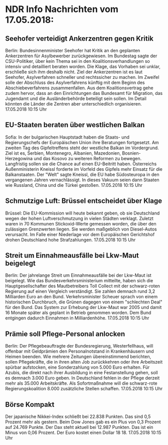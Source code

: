 # NDR Info Nachrichten vom 17.05.2018:


## Seehofer verteidigt Ankerzentren gegen Kritik
Berlin:	Bundesinnenminister Seehofer hat Kritik an den geplanten Ankerzentren für Asylbewerber zurückgewiesen. Im Bundestag sagte der CSU-Politiker, über kein Thema sei in den Koalitionsverhandlungen so intensiv und detailliert beraten worden. Die Klage, das Vorhaben sei unklar, erschließe sich ihm deshalb nicht. Ziel der Ankerzentren ist es laut Seehofer, Asylverfahren schneller und rechtssicher zu machen. Im Zweifel solle der Abschluss des Asylverfahrens künftig mit dem Beginn des Abschiebeverfahrens zusammenfallen. Aus dem Koalitionsvertrag gehe zudem hervor, dass an den Einrichtungen das Bundesamt für Migration, das Jugendamt und die Ausländerbehörde beteiligt sein sollen. Im Detail könnten die Länder die Zentren aber unterschiedlich organisieren. 17.05.2018 10:15 Uhr 

## EU-Staaten beraten über westlichen Balkan
Sofia: In der bulgarischen Hauptstadt haben die Staats- und Regierungschefs der Europäischen Union ihre Beratungen fortgesetzt. Am zweiten Tag des Gipfeltreffens steht der westliche Balkan im Vordergrund. Ziel ist es, Serbien, Montenegro, Albanien, Mazedonien, Bosnien-Herzegowina und das Kosovo zu weiteren Reformen zu bewegen. Langfristig sollen sie die Chance auf einen EU-Beitritt haben. Österreichs Außenministerin Kneissl forderte im Vorfeld des Gipfels mehr Einsatz für die Balkanstaaten. Der "Welt" sagte Kneissl, die EU habe Südosteuropa in den vergangenen Jahren vernachlässigt. In dieses Vakuum seien dann Staaten wie Russland, China und die Türkei gestoßen. 17.05.2018 10:15 Uhr 

## Schmutzige Luft: Brüssel entscheidet über Klage
Brüssel: Die EU-Kommission will heute bekannt geben, ob sie Deutschland wegen der hohen Luftverschmutzung in vielen Städten verklagt. Zuletzt waren in 70 Kommunen Stickoxid-Werte gemessen worden, die über den zulässigen Grenzwerten liegen. Sie werden maßgeblich von Diesel-Autos verursacht. Im Falle einer Niederlage vor dem Europäischen Gerichtshof drohen Deutschland hohe Strafzahlungen. 17.05.2018 10:15 Uhr 

## Streit um Einnahmeausfälle bei Lkw-Maut beigelegt
Berlin: Der jahrelange Streit um Einnahmeausfälle bei der Lkw-Maut ist beigelegt. Wie das Bundesverkehrsministerium mitteilte, haben sich die Hauptgesellschafter des Mautbetreibers Toll Collect mit der schwarz-roten Regierung auf einen Vergleich verständigt. Sie zahlen demnach rund 3,2 Milliarden Euro an den Bund. Verkehrsminister Scheuer sprach von einem historischen Durchbruch, die Grünen dagegen von einem "schlechten Deal" für den Bund. Das System zur Erhebung der Lkw-Maut war 2005 und damit 16 Monate später als geplant in Betrieb genommen worden. Dem Bund entgingen dadurch Einnahmen in Milliardenhöhe. 17.05.2018 10:15 Uhr 

## Prämie soll Pflege-Personal anlocken
Berlin: Der Pflegebeauftragte der Bundesregierung, Westerfellhaus, will offenbar mit Geldprämien den Personalnotstand in Krankenhäusern und Heimen beenden. Wie mehrere Zeitungen übereinstimmend berichten, sollen Pflegekräfte, die in ihren alten Job zurückkehren oder ihre Arbeitszeit spürbar aufstocken, eine Sonderzahlung von 5.000 Euro erhalten. Für Azubis, die direkt nach ihrer Ausbildung in eine Festanstellung gehen, soll es demnach 3.000 Euro geben. In Deutschland fehlen in der Pflege derzeit mehr als 35.000 Arbeitskräfte. Als Sofortmaßnahme will die schwarz-rote Regierungskoalition 8.000 zusätzliche Stellen schaffen. 17.05.2018 10:15 Uhr 

## Börse Kompakt
Der japanische Nikkei-Index schließt bei 22.838 Punkten. Das sind 0,5 Prozent mehr als gestern. Beim Dow Jones gab es ein Plus von 0,3 Prozent auf 24.769 Punkte. Der Dax steht aktuell bei 12.987 Punkten. Das ist ein Minus von 0,06 Prozent. Der Euro kostet einen Dollar 18 18. 17.05.2018 10:15 Uhr 
